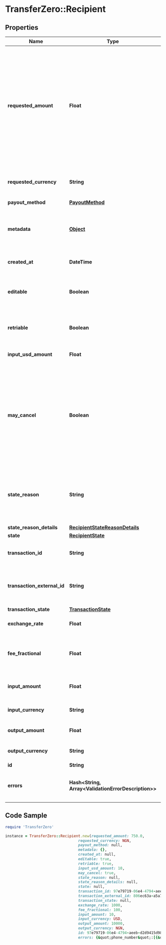 # TransferZero::Recipient

## Properties

Name | Type | Description | Notes
------------ | ------------- | ------------- | -------------
**requested_amount** | **Float** | the amount that should be paid to the recipient. This can be in any currency, usually either the input or the output currency. If the value here is not the output currency we will calculate how much the recipient is going to get using the exchange rates active when the transaction was created. | 
**requested_currency** | **String** | the currency of the amount in 3-character alpha ISO 4217 currency format | 
**payout_method** | [**PayoutMethod**](PayoutMethod.md) |  | 
**metadata** | [**Object**](.md) | Additional metadata that can be added to a recipient. These values will be returned on request | [optional] 
**created_at** | **DateTime** | Date and time that the recipient was created. | [optional] 
**editable** | **Boolean** | Shows whether the recipient can be edited using the PATCH /v1/recipients/{id} endpoint or not | [optional] 
**retriable** | **Boolean** | Shows whether the transaction made to the recipient can be retried or not | [optional] 
**input_usd_amount** | **Float** | Shows how much this payment is worth in USD | [optional] 
**may_cancel** | **Boolean** | If true it shows that the payment can be cancelled immediately using the DELETE /v1/recipients/{id} endpoint. If false you can still try to cancel it, however it will only gets cancelled once we have confirmation from our partner that the payment has failed. | [optional] 
**state_reason** | **String** | In case the payment is unsuccessful it holds the error message associated with the last unsuccessful payout. | [optional] 
**state_reason_details** | [**RecipientStateReasonDetails**](RecipientStateReasonDetails.md) |  | [optional] 
**state** | [**RecipientState**](RecipientState.md) |  | [optional] 
**transaction_id** | **String** | The ID of the transaction that is related to this recipient | [optional] 
**transaction_external_id** | **String** | Optional ID that is supplied by partner linking it to the partner&#39;s own Transaction ID. | [optional] 
**transaction_state** | [**TransactionState**](TransactionState.md) |  | [optional] 
**exchange_rate** | **Float** | The exchange rate used in this payment | [optional] 
**fee_fractional** | **Float** | The fee for this payment in fractional units (for example cents for USD transactions) | [optional] 
**input_amount** | **Float** | The amount that had to be paid in for this payment to proceed | [optional] 
**input_currency** | **String** | The currency this payment was paid in | [optional] 
**output_amount** | **Float** | The amount that will be paid to the recipient | [optional] 
**output_currency** | **String** | The currency the payment will be delivered in | [optional] 
**id** | **String** |  | [optional] 
**errors** | **Hash&lt;String, Array&lt;ValidationErrorDescription&gt;&gt;** | The fields that have some problems and don&#39;t pass validation | [optional] 

## Code Sample

```ruby
require 'TransferZero'

instance = TransferZero::Recipient.new(requested_amount: 750.0,
                                 requested_currency: NGN,
                                 payout_method: null,
                                 metadata: {},
                                 created_at: null,
                                 editable: true,
                                 retriable: true,
                                 input_usd_amount: 10,
                                 may_cancel: true,
                                 state_reason: null,
                                 state_reason_details: null,
                                 state: null,
                                 transaction_id: 97e79719-06e4-4794-aeeb-d2d9415d983a,
                                 transaction_external_id: 806ec63a-a5a7-43cc-9d75-1ee74fbcc026,
                                 transaction_state: null,
                                 exchange_rate: 1000,
                                 fee_fractional: 100,
                                 input_amount: 10,
                                 input_currency: USD,
                                 output_amount: 10000,
                                 output_currency: NGN,
                                 id: 97e79719-06e4-4794-aeeb-d2d9415d983a,
                                 errors: {&quot;phone_number&quot;:[{&quot;error&quot;:&quot;invalid&quot;}],&quot;documents&quot;:[{&quot;error&quot;:&quot;blank&quot;}]})
```


